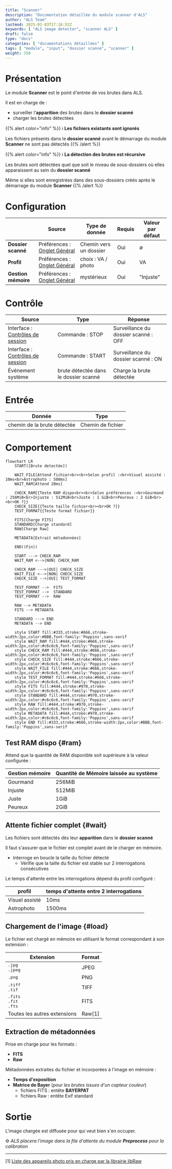 ```yaml
---
title: "Scanner"
description: "Documentation détaillée du module scanner d'ALS"
author: "ALS Team"
lastmod: 2025-01-03T17:16:52Z
keywords: [ "ALS image detector", "scanner ALS" ]
draft: false
type: "docs"
categories: [ "documentations détaillées" ]
tags: [ "module", "input", "dossier scanné", "scanner" ]
weight: 350
---
```


# Présentation

Le module **Scanner** est le point d'entrée de vos brutes dans ALS.

Il est en charge de :
- surveiller l'**apparition** des brutes dans le **dossier scanné**
- charger les brutes détectées

{{% alert color="info" %}}
ℹ️ **Les fichiers existants sont ignorés**

Les fichiers présents dans le **dossier scanné** avant le démarrage du module **Scanner** ne sont pas détectés
{{% /alert %}}

{{% alert color="info" %}}
ℹ️ **La détection des brutes est récursive**

Les brutes sont détectées quel que soit le niveau de sous-dossiers où elles apparaissent au sein du **dossier scanné**

Même si elles sont enregistrées dans des sous-dossiers créés après le démarrage du module **Scanner**
{{% /alert %}}

# Configuration
|                     | Source                                                                           | Type de donnée         | Requis | Valeur par défaut |
|---------------------|----------------------------------------------------------------------------------|------------------------|--------|-------------------|
| **Dossier scanné**  | Préférences : [Onglet Général](../../userguide/preferences/general/#scan-folder) | Chemin vers un dossier | Oui    | ∅                 |
| **Profil**          | Préférences : [Onglet Général](../../userguide/preferences/general/#profile)     | choix : VA / photo<br> | Oui    | VA                |
| **Gestion mémoire** | Préférences : [Onglet Général](../../userguide/preferences/general/#memory)      | mystérieux             | Oui    | "Injuste"         |
# Contrôle

| Source                                                                                  | Type                                  | Réponse                              |
|-----------------------------------------------------------------------------------------|---------------------------------------|--------------------------------------|
| Interface : [Contrôles de session](../../userguide/ui/controls/#session-controls)       | Commande : STOP                       | Surveillance du dossier scanné : OFF |
| Interface : [Contrôles de session](../../userguide/ui/controls/#session-controls)       | Commande : START                      | Surveillance du dossier scanné : ON  |
| Événement système                                                                       | brute détectée dans le dossier scanné | Charge la brute détectée             |

# Entrée

| Donnée                      | Type              |
|-----------------------------|-------------------|
| chemin de la brute détectée | Chemin de fichier |

# Comportement


```mermaid
flowchart LR
    START([Brute detectée])
    
    WAIT_FILE[Attend fichier<br><br>Selon profil :<br>Visuel assisté : 10ms<br>Astrophoto : 500ms]    
    WAIT_RAM[Attend 20ms]
    
    CHECK_RAM{{Teste RAM dispo<br><br>Selon préférences :<br>Gourmand : 256MiB<br>Injuste : 512MiB<br>Juste : 1 GiB<br>Peureux : 2 GiB<br><br>OK ?}}
    CHECK_SIZE{{Teste taille fichier<br><br>OK ?}}
    TEST_FORMAT{{Teste format fichier}}
    
    FITS[Charge FITS]
    STANDARD[Charge standard]
    RAW[Charge Raw]
    
    METADATA[Extrait métadonnées]
    
    END((Fin))

    START ---> CHECK_RAM
    WAIT_RAM <-->|NON| CHECK_RAM

    CHECK_RAM --->|OUI| CHECK_SIZE
    WAIT_FILE <-->|NON| CHECK_SIZE
    CHECK_SIZE -->|OUI| TEST_FORMAT

    TEST_FORMAT -->  FITS
    TEST_FORMAT -->  STANDARD
    TEST_FORMAT -->  RAW

    RAW --> METADATA
    FITS --> METADATA

    STANDARD ---> END
    METADATA --> END

    style START fill:#333,stroke:#666,stroke-width:2px,color:#BBB,font-family:'Poppins',sans-serif
    style WAIT_RAM fill:#444,stroke:#666,stroke-width:2px,color:#c6c6c6,font-family:'Poppins',sans-serif
    style CHECK_RAM fill:#444,stroke:#666,stroke-width:2px,color:#c6c6c6,font-family:'Poppins',sans-serif
    style CHECK_SIZE fill:#444,stroke:#666,stroke-width:2px,color:#c6c6c6,font-family:'Poppins',sans-serif
    style WAIT_FILE fill:#444,stroke:#666,stroke-width:2px,color:#c6c6c6,font-family:'Poppins',sans-serif
    style TEST_FORMAT fill:#444,stroke:#666,stroke-width:2px,color:#c6c6c6,font-family:'Poppins',sans-serif
    style FITS fill:#444,stroke:#970,stroke-width:2px,color:#c6c6c6,font-family:'Poppins',sans-serif
    style STANDARD fill:#444,stroke:#970,stroke-width:2px,color:#c6c6c6,font-family:'Poppins',sans-serif
    style RAW fill:#444,stroke:#970,stroke-width:2px,color:#c6c6c6,font-family:'Poppins',sans-serif
    style METADATA fill:#444,stroke:#970,stroke-width:2px,color:#c6c6c6,font-family:'Poppins',sans-serif
    style END fill:#333,stroke:#666,stroke-width:2px,color:#BBB,font-family:'Poppins',sans-serif
```

## Test RAM dispo {#ram}

Attend que la quantité de RAM disponible soit supérieure à la valeur configurée :

| Gestion mémoire | Quantité de Mémoire laissée au système |
|-----------------|----------------------------------------|
| Gourmand        | 256MiB                                 |
| Injuste         | 512MiB                                 |
| Juste           | 1GiB                                   |
| Peureux         | 2GiB                                   |

## Attente fichier complet {#wait}


Les fichiers sont détectés dès leur **apparition** dans le **dossier scanné**

Il faut s'assurer que le fichier est complet avant de le charger en mémoire.

- Interroge en boucle la taille du fichier détecté
    - Vérifie que la taille du fichier est stable sur 2 interrogations consécutives

Le temps d'attente entre les interrogations dépend du profil configuré :

| profil         | temps d'attente entre 2 interrogations |
|----------------|----------------------------------------|
| Visuel assisté | 10ms                                   |
| Astrophoto     | 1500ms                                 |

## Chargement de l'image {#load}

Le fichier est chargé en mémoire en utilisant le format correspondant à son extension :

| Extension                                                        | Format |
|------------------------------------------------------------------|--------|
| <div style="font-family: monospace;">.jpg<br>.jpeg</div>         | JPEG   |
| <span style="font-family: monospace;">.png</span>                | PNG    |
| <div style="font-family: monospace;">.tiff<br>.tif</div>         | TIFF   |
| <div style="font-family: monospace;">.fits<br>.fit<br>.fts</div> | FITS   |
| Toutes les autres extensions                                     | Raw[1] | 

## Extraction de métadonnées

Prise en charge pour les formats :
- **FITS**
- **Raw**

Métadonnées extraites du fichier et incorporées à l'image en mémoire :
- **Temps d'exposition**
- **Matrice de Bayer** (_pour les brutes issues d'un capteur couleur_)
    - fichiers FITS : entête **BAYERPAT**
    - fichiers Raw : entête Exif standard


# Sortie

L'image chargée est diffusée pour qui veut bien s'en occuper.

⚙️ _ALS placera l'image dans la file d'attente du module **Preprocess** pour la calibration_

---

[1] [Liste des appareils photo pris en charge par la librairie libRaw](https://www.libraw.org/supported-cameras) 